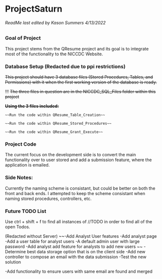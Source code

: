 ﻿# ProjectSaturn
###### ReadMe last edited by Kason Summers 4/13/2022

### Goal of Project
This project stems from the QResume project and its goal is to integrate most of the functionality to the NICCDC Website.

### Database Setup (Redacted due to ppi restrictions)
~~This project should have 3 database files (Stored Procedures, Tables, and Permissions) with it when the first working version of the database is ready.~~

!!! ~~The three files in question are in the NICCDC_SQL_Files folder within this project~~

**~~Using the 3 files included:~~**

	~~Run the code within QResume_Table_Creation~~

	~~Run the code within QResume_Stored_Procedures~~

	~~Run the code within QResume_Grant_Execute~~

### Project Code
The current focus on the development side is to convert the main functionality over to user stored and add a submission feature, where the application is emailed.

### Side Notes:
Currently the naming scheme is consistant, but could be better on both the front and back ends. I attempted to keep the scheme consistant when naming stored procedures,
controllers, etc.

### Future TODO List
Use ctrl + shift + f to find all instances of //TODO in order to find all of the open Todos.

(Redacted without Server)
~~-Add Analyst User features
	-Add analyst page
	-Add a user table for analyst users
		-A default admin user with large password
	-Add analyst add feature for analysts to add new users
~~
-Determine best data storage option that is on the client side
-Add new controller to compose an email with the data submission
-Test the new solution

-Add functionality to ensure users with same email are found and merged
